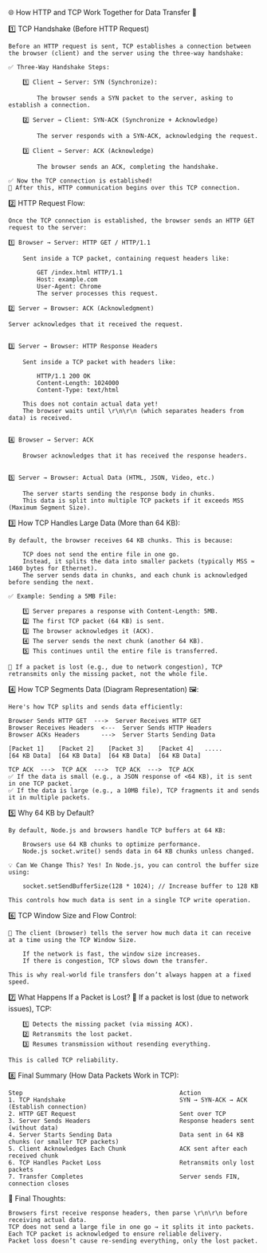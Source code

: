 🌐 How HTTP and TCP Work Together for Data Transfer 🚀

1️⃣ TCP Handshake (Before HTTP Request)

    Before an HTTP request is sent, TCP establishes a connection between the browser (client) and the server using the three-way handshake:

    ✅ Three-Way Handshake Steps:

        1️⃣ Client → Server: SYN (Synchronize):

            The browser sends a SYN packet to the server, asking to establish a connection.

        2️⃣ Server → Client: SYN-ACK (Synchronize + Acknowledge)

            The server responds with a SYN-ACK, acknowledging the request.

        3️⃣ Client → Server: ACK (Acknowledge)

            The browser sends an ACK, completing the handshake.

    ✅ Now the TCP connection is established!
    📌 After this, HTTP communication begins over this TCP connection.


2️⃣ HTTP Request Flow:
    
    Once the TCP connection is established, the browser sends an HTTP GET request to the server:

    1️⃣ Browser → Server: HTTP GET / HTTP/1.1

        Sent inside a TCP packet, containing request headers like:
        
            GET /index.html HTTP/1.1
            Host: example.com
            User-Agent: Chrome
            The server processes this request.

    2️⃣ Server → Browser: ACK (Acknowledgment)

    Server acknowledges that it received the request.


    3️⃣ Server → Browser: HTTP Response Headers

        Sent inside a TCP packet with headers like:
    
            HTTP/1.1 200 OK
            Content-Length: 1024000
            Content-Type: text/html

        This does not contain actual data yet!
        The browser waits until \r\n\r\n (which separates headers from data) is received.


    4️⃣ Browser → Server: ACK

        Browser acknowledges that it has received the response headers.


    5️⃣ Server → Browser: Actual Data (HTML, JSON, Video, etc.)

        The server starts sending the response body in chunks.
        This data is split into multiple TCP packets if it exceeds MSS (Maximum Segment Size).



3️⃣ How TCP Handles Large Data (More than 64 KB):

    By default, the browser receives 64 KB chunks. This is because:

        TCP does not send the entire file in one go.
        Instead, it splits the data into smaller packets (typically MSS ≈ 1460 bytes for Ethernet).
        The server sends data in chunks, and each chunk is acknowledged before sending the next.

    ✅ Example: Sending a 5MB File:

        1️⃣ Server prepares a response with Content-Length: 5MB.
        2️⃣ The first TCP packet (64 KB) is sent.
        3️⃣ The browser acknowledges it (ACK).
        4️⃣ The server sends the next chunk (another 64 KB).
        5️⃣ This continues until the entire file is transferred.

    📌 If a packet is lost (e.g., due to network congestion), TCP retransmits only the missing packet, not the whole file.

4️⃣ How TCP Segments Data (Diagram Representation) 🖼:

    Here's how TCP splits and sends data efficiently:

    Browser Sends HTTP GET  --->  Server Receives HTTP GET
    Browser Receives Headers  <---  Server Sends HTTP Headers
    Browser ACKs Headers      --->  Server Starts Sending Data

    [Packet 1]    [Packet 2]    [Packet 3]    [Packet 4]   .....
    [64 KB Data]  [64 KB Data]  [64 KB Data]  [64 KB Data]

    TCP ACK  --->  TCP ACK  --->  TCP ACK  --->  TCP ACK  
    ✅ If the data is small (e.g., a JSON response of <64 KB), it is sent in one TCP packet.
    ✅ If the data is large (e.g., a 10MB file), TCP fragments it and sends it in multiple packets.



5️⃣ Why 64 KB by Default?

    By default, Node.js and browsers handle TCP buffers at 64 KB:

        Browsers use 64 KB chunks to optimize performance.
        Node.js socket.write() sends data in 64 KB chunks unless changed.

    💡 Can We Change This? Yes! In Node.js, you can control the buffer size using:

        socket.setSendBufferSize(128 * 1024); // Increase buffer to 128 KB

    This controls how much data is sent in a single TCP write operation.


6️⃣ TCP Window Size and Flow Control:

    📌 The client (browser) tells the server how much data it can receive at a time using the TCP Window Size.

        If the network is fast, the window size increases.
        If there is congestion, TCP slows down the transfer.

    This is why real-world file transfers don’t always happen at a fixed speed.


7️⃣ What Happens If a Packet is Lost?
    🔴 If a packet is lost (due to network issues), TCP: 

        1️⃣ Detects the missing packet (via missing ACK).
        2️⃣ Retransmits the lost packet.
        3️⃣ Resumes transmission without resending everything.

    This is called TCP reliability.

8️⃣ Final Summary (How Data Packets Work in TCP):

    Step	                                        Action
    1. TCP Handshake	                            SYN → SYN-ACK → ACK (Establish connection)
    2. HTTP GET Request	                            Sent over TCP
    3. Server Sends Headers	                        Response headers sent (without data)
    4. Server Starts Sending Data	                Data sent in 64 KB chunks (or smaller TCP packets)
    5. Client Acknowledges Each Chunk	            ACK sent after each received chunk
    6. TCP Handles Packet Loss	                    Retransmits only lost packets
    7. Transfer Completes	                        Server sends FIN, connection closes


🎯 Final Thoughts:

    Browsers first receive response headers, then parse \r\n\r\n before receiving actual data.
    TCP does not send a large file in one go → it splits it into packets.
    Each TCP packet is acknowledged to ensure reliable delivery.
    Packet loss doesn’t cause re-sending everything, only the lost packet.